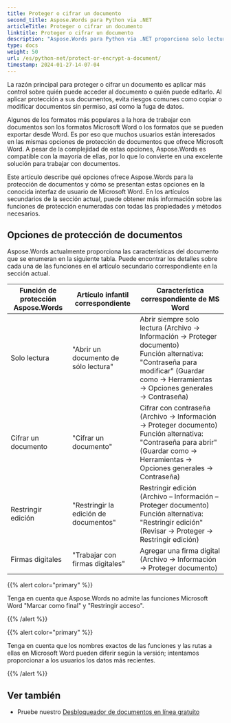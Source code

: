 ```yaml
---
title: Proteger o cifrar un documento
second_title: Aspose.Words para Python via .NET
articleTitle: Proteger o cifrar un documento
linktitle: Proteger o cifrar un documento
description: "Aspose.Words para Python via .NET proporciona solo lectura, cifrar un documento, restricción de edición y firmas digitales para protección de documentos. Aspose.Words admite la mayoría de las opciones de protección de Word."
type: docs
weight: 50
url: /es/python-net/protect-or-encrypt-a-document/
timestamp: 2024-01-27-14-07-04
---
```


La razón principal para proteger o cifrar un documento es aplicar más control sobre quién puede acceder al documento o quién puede editarlo. Al aplicar protección a sus documentos, evita riesgos comunes como copiar o modificar documentos sin permiso, así como la fuga de datos.

Algunos de los formatos más populares a la hora de trabajar con documentos son los formatos Microsoft Word o los formatos que se pueden exportar desde Word. Es por eso que muchos usuarios están interesados en las mismas opciones de protección de documentos que ofrece Microsoft Word. A pesar de la complejidad de estas opciones, Aspose.Words es compatible con la mayoría de ellas, por lo que lo convierte en una excelente solución para trabajar con documentos.

Este artículo describe qué opciones ofrece Aspose.Words para la protección de documentos y cómo se presentan estas opciones en la conocida interfaz de usuario de Microsoft Word. En los artículos secundarios de la sección actual, puede obtener más información sobre las funciones de protección enumeradas con todas las propiedades y métodos necesarios.

## Opciones de protección de documentos

Aspose.Words actualmente proporciona las características del documento que se enumeran en la siguiente tabla. Puede encontrar los detalles sobre cada una de las funciones en el artículo secundario correspondiente en la sección actual.

|  Función de protección Aspose.Words |  Artículo infantil correspondiente |  Característica correspondiente de MS Word |
|  -------------------------------  |  ------------------------------  |  ------------------------------------------------------------  |
|  Solo lectura |  "Abrir un documento de sólo lectura" |  Abrir siempre solo lectura (Archivo → Información → Proteger documento)<br /> Función alternativa: "Contraseña para modificar" (Guardar como → Herramientas → Opciones generales → Contraseña) |
|  Cifrar un documento |  "Cifrar un documento" |  Cifrar con contraseña (Archivo → Información → Proteger documento)<br /> Función alternativa: "Contraseña para abrir" (Guardar como → Herramientas → Opciones generales → Contraseña) |
|  Restringir edición |  "Restringir la edición de documentos" |  Restringir edición (Archivo – Información – Proteger documento)<br /> Función alternativa: "Restringir edición" (Revisar → Proteger → Restringir edición) |
|  Firmas digitales |  "Trabajar con firmas digitales" |  Agregar una firma digital (Archivo → Información → Proteger documento) |

{{% alert color="primary" %}}

Tenga en cuenta que Aspose.Words no admite las funciones Microsoft Word "Marcar como final" y "Restringir acceso".

{{% /alert %}}

{{% alert color="primary" %}}

Tenga en cuenta que los nombres exactos de las funciones y las rutas a ellas en Microsoft Word pueden diferir según la versión; intentamos proporcionar a los usuarios los datos más recientes.

{{% /alert %}}

## Ver también

* Pruebe nuestro [Desbloqueador de documentos en línea gratuito](https://products.aspose.app/words/unlock)
